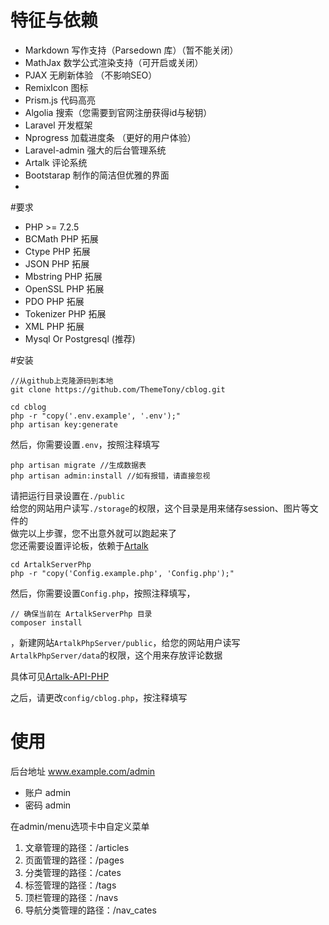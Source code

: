 # 特征与依赖
- Markdown 写作支持（Parsedown 库）（暂不能关闭）
- MathJax 数学公式渲染支持（可开启或关闭）
- PJAX 无刷新体验 （不影响SEO）
- RemixIcon 图标
- Prism.js 代码高亮 
- Algolia 搜索（您需要到官网注册获得id与秘钥）
- Laravel 开发框架
- Nprogress 加载进度条 （更好的用户体验）
- Laravel-admin 强大的后台管理系统
- Artalk 评论系统 
- Bootstarap 制作的简洁但优雅的界面
- 
#要求
- PHP >= 7.2.5
- BCMath PHP 拓展
- Ctype PHP 拓展
- JSON PHP 拓展
- Mbstring PHP 拓展
- OpenSSL PHP 拓展
- PDO PHP 拓展
- Tokenizer PHP 拓展
- XML PHP 拓展
- Mysql Or Postgresql (推荐)

#安装
```
//从github上克隆源码到本地
git clone https://github.com/ThemeTony/cblog.git

cd cblog
php -r "copy('.env.example', '.env');"
php artisan key:generate
```
然后，你需要设置`.env`，按照注释填写
```
php artisan migrate //生成数据表
php artisan admin:install //如有报错，请直接忽视
```

请把运行目录设置在`./public`<br>
给您的网站用户读写`./storage`的权限，这个目录是用来储存session、图片等文件的<br>
做完以上步骤，您不出意外就可以跑起来了<br>
您还需要设置评论板，依赖于[Artalk](https://github.com/qwqcode/Artalk)
```
cd ArtalkServerPhp
php -r "copy('Config.example.php', 'Config.php');"
```
然后，你需要设置`Config.php`，按照注释填写，
```
// 确保当前在 ArtalkServerPhp 目录
composer install 
```
，新建网站`ArtalkPhpServer/public`，给您的网站用户读写`ArtalkPhpServer/data`的权限，这个用来存放评论数据

具体可见[Artalk-API-PHP](https://github.com/qwqcode/Artalk-API-PHP)

之后，请更改`config/cblog.php`，按注释填写
# 使用
后台地址 www.example.com/admin
- 账户 admin
- 密码 admin

在admin/menu选项卡中自定义菜单
1. 文章管理的路径：/articles
2. 页面管理的路径：/pages
3. 分类管理的路径：/cates
4. 标签管理的路径：/tags
5. 顶栏管理的路径：/navs
6. 导航分类管理的路径：/nav_cates



